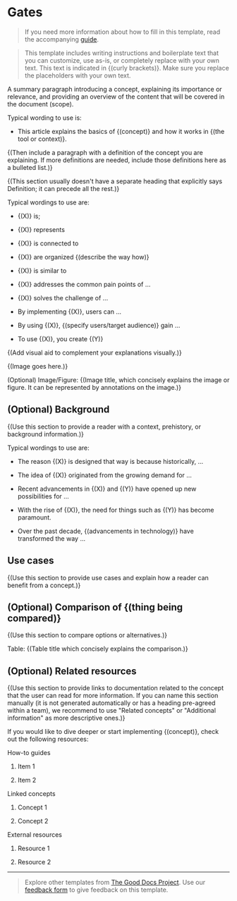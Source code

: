 # Gates

> If you need more information about how to fill in this template, read the accompanying [guide](./guide-concept.md).

> This template includes writing instructions and boilerplate text that you can customize, use as-is, or completely replace with your own text. This text is indicated in {(curly brackets)}. Make sure you replace the placeholders with your own text.

A summary paragraph introducing a concept, explaining its importance or
relevance, and providing an overview of the content that will be covered
in the document (scope).

Typical wording to use is:
- This article explains the basics of {(concept)} and how it works in {(the tool or context)}.

{(Then include a paragraph with a definition of the concept you are explaining. 
If more definitions are needed, include those definitions here as a bulleted list.)}

{(This section usually doesn't have a separate heading that explicitly says
Definition; it can precede all the rest.)}

Typical wordings to use are:

-   {(X)} is;

-   {(X)} represents

-   {(X)} is connected to

-   {(X)} are organized {(describe the way how)}

-   {(X)} is similar to

-   {(X)} addresses the common pain points of ...

-   {(X)} solves the challenge of ...

-   By implementing {(X)}, users can ...

-   By using {(X)}, {(specify users/target audience)} gain ...

-   To use {(X)}, you create {(Y)}

{(Add visual aid to complement your explanations visually.)}

{(Image goes here.)}

(Optional) Image/Figure: {(Image title, which concisely explains the image or
figure. It can be represented by annotations on the image.)}

## (Optional) Background

{(Use this section to provide a reader with a context, prehistory, or background information.)}

Typical wordings to use are:

-   The reason {(X)} is designed that way is because historically, ...

-   The idea of {(X)} originated from the growing demand for ...

-   Recent advancements in {(X)} and {(Y)} have opened up new possibilities
    for ...

-   With the rise of {(X)}, the need for things such as {(Y)} has become
    paramount.

-   Over the past decade, {(advancements in technology)} have transformed
    the way ...

## Use cases

{(Use this section to provide use cases and explain how a reader can
benefit from a concept.)}

## (Optional) Comparison of {(thing being compared)}

{(Use this section to compare options or alternatives.)}

Table: {(Table title which concisely explains the comparison.)}

## (Optional) Related resources

{(Use this section to provide links to documentation related to the concept that the user can read for more information.
If you can name this section manually (it is not generated automatically or has a heading pre-agreed within a team),
we recommend to use "Related concepts" or "Additional information" as more descriptive ones.)}

If you would like to dive deeper or start implementing {(concept)},
check out the following resources:

How-to guides

1.  Item 1

2.  Item 2

Linked concepts

1.  Concept 1

2.  Concept 2

External resources

1.  Resource 1

2.  Resource 2

---

> Explore other templates from [The Good Docs Project](https://thegooddocsproject.dev/). Use our [feedback form](https://thegooddocsproject.dev/feedback/?template=Concept) to give feedback on this template.